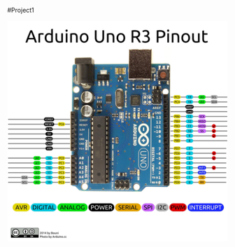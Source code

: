 #Project1<br>
<br>
<img src="https://github.com/fythatthepce/feez_Arduino-Android/blob/master/Pictures/arduino-uno3-pinout.jpg"/>
<br>



